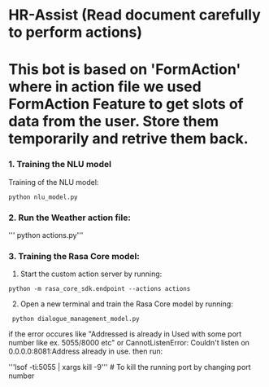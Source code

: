 # HR-Assist (Read document carefully to perform actions)
# This bot is based on 'FormAction' where in action file we used FormAction Feature to get slots of data from the user. Store them temporarily and retrive them back.


### 1. Training the NLU model

Training of the NLU model:  

``` python nlu_model.py ```


### 2. Run the Weather action file:

''' python actions.py'''

### 3. Training the Rasa Core model: 

1. Start the custom action server by running:  

``` python -m rasa_core_sdk.endpoint --actions actions ```  

2. Open a new terminal and train the Rasa Core model by running:  

``` python dialogue_management_model.py```  

if the error occures like "Addressed is already in Used with some port number like ex. 5055/8000 etc" or CannotListenError: Couldn't listen on 0.0.0.0:8081:Address already in use.
then run:

'''lsof -ti:5055 | xargs kill -9''' # To kill the running port by changing port number



